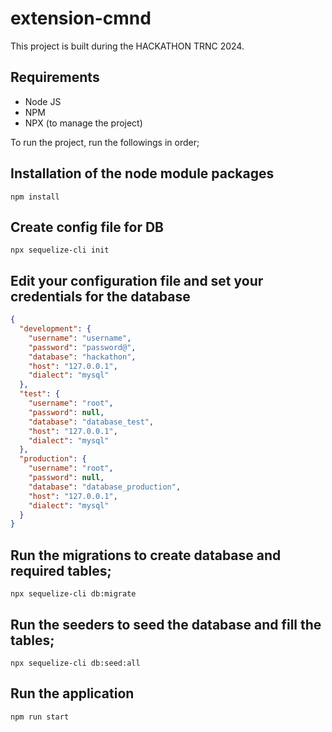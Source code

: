 # extension-cmnd

This project is built during the HACKATHON TRNC 2024.

## Requirements

- Node JS
- NPM
- NPX (to manage the project)

To run the project, run the followings in order;

## Installation of the node module packages

<code>npm install</code>

## Create config file for DB

<code>npx sequelize-cli init</code>

## Edit your configuration file and set your credentials for the database

```json
{
  "development": {
    "username": "username",
    "password": "password@",
    "database": "hackathon",
    "host": "127.0.0.1",
    "dialect": "mysql"
  },
  "test": {
    "username": "root",
    "password": null,
    "database": "database_test",
    "host": "127.0.0.1",
    "dialect": "mysql"
  },
  "production": {
    "username": "root",
    "password": null,
    "database": "database_production",
    "host": "127.0.0.1",
    "dialect": "mysql"
  }
}
```

## Run the migrations to create database and required tables;

<code>npx sequelize-cli db:migrate</code>

## Run the seeders to seed the database and fill the tables;

<code>npx sequelize-cli db:seed:all</code>

## Run the application

<code>npm run start</code>
